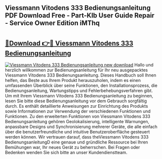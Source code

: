 ## Viessmann Vitodens 333 Bedienungsanleitung PDF Download Free - Part-KIb User Guide Repair - Service Owner Edition iMThq

# <h2><a href="http://df0pfs.blite.top/?on=Viessmann+Vitodens+333+Bedienungsanleitung">🔗Download 👉🔴 Viessmann Vitodens 333 Bedienungsanleitung</a></h2>

[![Viessmann Vitodens 333 Bedienungsanleitung new download](https://i.imgur.com/lujVjoI.png)](http://df0pfs.blite.top/?on=Viessmann+Vitodens+333+Bedienungsanleitung)
Hallo und herzlich willkommen zur Bedienungsanleitung für Ihr neu ausgepacktes Viessmann Vitodens 333 Bedienungsanleitung. Dieses Handbuch soll Ihnen helfen, das Beste aus Ihrem Produkt herauszuholen, indem es einen umfassenden Überblick über seine Funktionen, den Installationsprozess, die Bedienungsanleitung, Wartungstipps und Fehlerbehebungsverfahren gibt. Um mit Ihrem Viessmann Vitodens 333 Bedienungsanleitung zu beginnen, lesen Sie bitte diese Bedienungsanleitung vor dem Gebrauch sorgfältig durch. Es enthält detaillierte Anweisungen zur Einrichtung des Produkts sowie Informationen zur Verwendung der verschiedenen Funktionen und Funktionen. Zu den erweiterten Funktionen von Viessmann Vitodens 333 Bedienungsanleitung gehören Geolokalisierung, intelligente Warnungen, anpassbare Designs und Synchronisierung mehrerer Geräte, die alle einfach über die benutzerfreundliche und intuitive Benutzeroberfläche gesteuert werden können. Wir vertrauen darauf, dass theViessmann Vitodens 333 BedienungsanleitungD eine genaue und gründliche Ressource bei Ihren Bemühungen war, Ihr neues Gerät zu beherrschen. Bei Fragen oder Bedenken wenden Sie sich bitte an unser Kundendienstteam.
